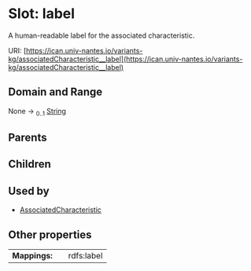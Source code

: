 
# Slot: label

A human-readable label for the associated characteristic.

URI: [https://ican.univ-nantes.io/variants-kg/associatedCharacteristic__label](https://ican.univ-nantes.io/variants-kg/associatedCharacteristic__label)


## Domain and Range

None &#8594;  <sub>0..1</sub> [String](types/String.md)

## Parents


## Children


## Used by

 * [AssociatedCharacteristic](AssociatedCharacteristic.md)

## Other properties

|  |  |  |
| --- | --- | --- |
| **Mappings:** | | rdfs:label |